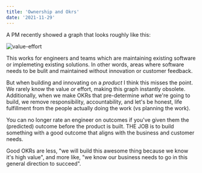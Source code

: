 ```yaml
---
title: 'Ownership and Okrs'
date: '2021-11-29'
---
```



A PM recently showed a graph that looks roughly like this:

![value-effort](_next/image?url=%2Fimages%2Fpost-images%2Fvalue-effort.png&w=640&q=75)

This works for engineers and teams which are maintaining existing software or implemeting existing solutions. In other words, areas where software needs to be bulit and maintained without innovation or customer feedback.

But when building and innovating on a _product_ I think this misses the point. We rarely know the value _or_ effort, making this graph instantly obsolete. Additionally, when we make OKRs that pre-determine _what_ we're going to build, we remove responsibility, accountability, and let's be honest, life fulfillment from the people actually doing the work (vs planning the work).

You can no longer rate an engineer on outcomes if you've given them the (predicted) outcome before the product is built. THE JOB is to build something with a good outcome that aligns with the business and customer needs.

Good OKRs are less, "we will build this awesome thing because we know it's high value", and more like, "we know our business needs to go in this general direction to succeed".

